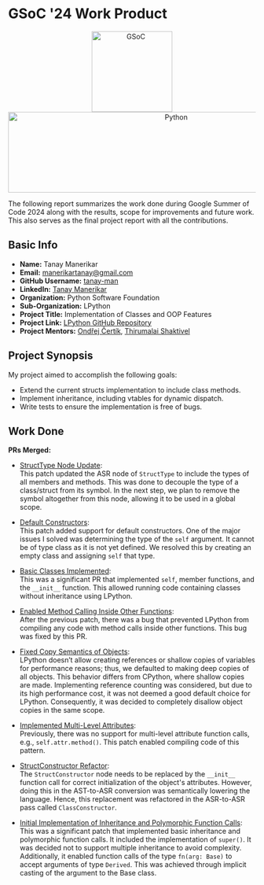# GSoC '24 Work Product
<p align="center">
  <img src="https://github.com/user-attachments/assets/75373aba-02a1-4d25-ba47-008b109da61b" alt="GSoC" width="164"/>
  <img src="https://github.com/user-attachments/assets/4bc20ad5-555a-4198-91cc-6ecd6848e7a2" alt="Python" width="668", height="164"/>
</p>

The following report summarizes the work done during Google Summer of Code 2024 along with the results, scope for improvements and future work. This also serves as the final project report with all the contributions.

## Basic Info
- **Name:** Tanay Manerikar
- **Email:** [manerikartanay@gmail.com](manerikartanay@gmail.com)
- **GitHub Username:** [tanay-man](https://github.com/tanay-man)
- **LinkedIn:** [Tanay Manerikar](https://www.linkedin.com/in/tanay-manerikar-a71911176/)
- **Organization:** Python Software Foundation
- **Sub-Organization:** LPython
- **Project Title:** Implementation of Classes and OOP Features
- **Project Link:** [LPython GitHub Repository](https://github.com/lcompilers/lpython)
- **Project Mentors:** [Ondřej Čertík](https://github.com/certik), [Thirumalai Shaktivel](https://github.com/Thirumalai-Shaktivel)

## Project Synopsis
My project aimed to accomplish the following goals:
- Extend the current structs implementation to include class methods.
- Implement inheritance, including vtables for dynamic dispatch.
- Write tests to ensure the implementation is free of bugs.

## Work Done

**PRs Merged:**

- [StructType Node Update](https://github.com/lcompilers/lpython/pull/2743):  
  This patch updated the ASR node of `StructType` to include the types of all members and methods. This was done to decouple the type of a class/struct from its symbol. In the next step, we plan to remove the symbol altogether from this node, allowing it to be used in a global scope.

- [Default Constructors](https://github.com/lcompilers/lpython/pull/2750):  
  This patch added support for default constructors. One of the major issues I solved was determining the type of the `self` argument. It cannot be of type class as it is not yet defined. We resolved this by creating an empty class and assigning `self` that type.

- [Basic Classes Implemented](https://github.com/lcompilers/lpython/pull/2775):  
  This was a significant PR that implemented `self`, member functions, and the `__init__` function. This allowed running code containing classes without inheritance using LPython.

- [Enabled Method Calling Inside Other Functions](https://github.com/lcompilers/lpython/pull/2782):  
  After the previous patch, there was a bug that prevented LPython from compiling any code with method calls inside other functions. This bug was fixed by this PR.

- [Fixed Copy Semantics of Objects](https://github.com/lcompilers/lpython/pull/2784):  
  LPython doesn’t allow creating references or shallow copies of variables for performance reasons; thus, we defaulted to making deep copies of all objects. This behavior differs from CPython, where shallow copies are made. Implementing reference counting was considered, but due to its high performance cost, it was not deemed a good default choice for LPython. Consequently, it was decided to completely disallow object copies in the same scope.

- [Implemented Multi-Level Attributes](https://github.com/lcompilers/lpython/pull/2794):  
  Previously, there was no support for multi-level attribute function calls, e.g., `self.attr.method()`. This patch enabled compiling code of this pattern.

- [StructConstructor Refactor](https://github.com/lcompilers/lpython/pull/2795):  
  The `StructConstructor` node needs to be replaced by the `__init__` function call for correct initialization of the object's attributes. However, doing this in the AST-to-ASR conversion was semantically lowering the language. Hence, this replacement was refactored in the ASR-to-ASR pass called `ClassConstructor`.

- [Initial Implementation of Inheritance and Polymorphic Function Calls](https://github.com/lcompilers/lpython/pull/2801):  
  This was a significant patch that implemented basic inheritance and polymorphic function calls. It included the implementation of `super()`. It was decided not to support multiple inheritance to avoid complexity. Additionally, it enabled function calls of the type `fn(arg: Base)` to accept arguments of type `Derived`. This was achieved through implicit casting of the argument to the Base class.





